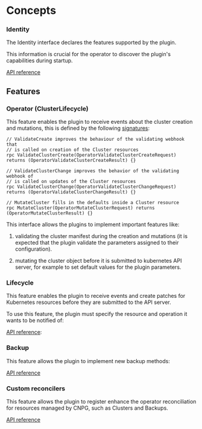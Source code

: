 # Concepts

### Identity

The Identity interface declares the features supported by the plugin.

This information is crucial for the operator to discover the plugin's
capabilities during startup.

[API reference](https://github.com/cloudnative-pg/cnpg-i/blob/main/proto/identity.proto)

## Features

### Operator (ClusterLifecycle)

This feature enables the plugin to receive events about the cluster
creation and mutations, this is defined by the following
[signatures](https://github.com/cloudnative-pg/cnpg-i/blob/main/proto/operator.proto):

```
// ValidateCreate improves the behaviour of the validating webhook that
// is called on creation of the Cluster resources
rpc ValidateClusterCreate(OperatorValidateClusterCreateRequest) returns (OperatorValidateClusterCreateResult) {}

// ValidateClusterChange improves the behavior of the validating webhook of
// is called on updates of the Cluster resources
rpc ValidateClusterChange(OperatorValidateClusterChangeRequest) returns (OperatorValidateClusterChangeResult) {}

// MutateCluster fills in the defaults inside a Cluster resource
rpc MutateCluster(OperatorMutateClusterRequest) returns (OperatorMutateClusterResult) {}
```

This interface allows the plugins to implement important features like:

1. validating the cluster manifest during the creation and mutations
   (it is expected that the plugin validate the parameters assigned to
   their configuration).

2. mutating the cluster object before it is submitted to kubernetes API
   server, for example to set default values for the plugin parameters.


### Lifecycle

This feature enables the plugin to receive events and create patches
for Kubernetes resources before they are submitted to the API server.

To use this feature, the plugin must specify the resource and operation
it wants to be notified of:

[API reference](https://github.com/cloudnative-pg/cnpg-i/blob/main/proto/operator_lifecycle.proto):

### Backup

This feature allows the plugin to implement new backup methods:

[API reference](https://github.com/cloudnative-pg/cnpg-i/blob/main/proto/backup.proto)

### Custom reconcilers

This feature allows the plugin to register enhance the operator
reconciliation for resources managed by CNPG, such as Clusters
and Backups.

[API reference](https://github.com/cloudnative-pg/cnpg-i/blob/main/proto/reconciler.proto)
